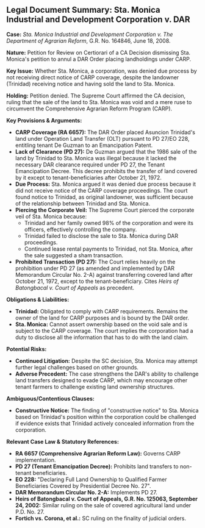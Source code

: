 ## Legal Document Summary: Sta. Monica Industrial and Development Corporation v. DAR

**Case:** *Sta. Monica Industrial and Development Corporation v. The Department of Agrarian Reform*, G.R. No. 164846, June 18, 2008.

**Nature:** Petition for Review on Certiorari of a CA Decision dismissing Sta. Monica's petition to annul a DAR Order placing landholdings under CARP.

**Key Issue:** Whether Sta. Monica, a corporation, was denied due process by not receiving direct notice of CARP coverage, despite the landowner (Trinidad) receiving notice and having sold the land to Sta. Monica.

**Holding:** Petition denied. The Supreme Court affirmed the CA decision, ruling that the sale of the land to Sta. Monica was void and a mere ruse to circumvent the Comprehensive Agrarian Reform Program (CARP).

**Key Provisions & Arguments:**

*   **CARP Coverage (RA 6657):**  The DAR Order placed Asuncion Trinidad's land under Operation Land Transfer (OLT) pursuant to PD 27/EO 228, entitling tenant De Guzman to an Emancipation Patent.
*   **Lack of Clearance (PD 27):**  De Guzman argued that the 1986 sale of the land by Trinidad to Sta. Monica was illegal because it lacked the necessary DAR clearance required under PD 27, the Tenant Emancipation Decree. This decree prohibits the transfer of land covered by it except to tenant-beneficiaries after October 21, 1972.
*   **Due Process:** Sta. Monica argued it was denied due process because it did not receive notice of the CARP coverage proceedings. The court found notice to Trinidad, as original landowner, was sufficient because of the relationship between Trinidad and Sta. Monica.
*   **Piercing the Corporate Veil:** The Supreme Court pierced the corporate veil of Sta. Monica because:
    *   Trinidad and her family owned 98% of the corporation and were its officers, effectively controlling the company.
    *   Trinidad failed to disclose the sale to Sta. Monica during DAR proceedings.
    *   Continued lease rental payments to Trinidad, not Sta. Monica, after the sale suggested a sham transaction.
*   **Prohibited Transaction (PD 27):** The Court relies heavily on the prohibition under PD 27 (as amended and implemented by DAR Memorandum Circular No. 2-A) against transferring covered land after October 21, 1972, except to the tenant-beneficiary. Cites *Heirs of Batongbacal v. Court of Appeals* as precedent.

**Obligations & Liabilities:**

*   **Trinidad:**  Obligated to comply with CARP requirements.  Remains the owner of the land for CARP purposes and is bound by the DAR order.
*   **Sta. Monica:**  Cannot assert ownership based on the void sale and is subject to the CARP coverage. The court implies the corporation had a duty to disclose all the information that has to do with the land claim.

**Potential Risks:**

*   **Continued Litigation:** Despite the SC decision, Sta. Monica may attempt further legal challenges based on other grounds.
*   **Adverse Precedent:**  The case strengthens the DAR's ability to challenge land transfers designed to evade CARP, which may encourage other tenant farmers to challenge existing land ownership structures.

**Ambiguous/Contentious Clauses:**

*   **Constructive Notice:** The finding of "constructive notice" to Sta. Monica based on Trinidad's position within the corporation could be challenged if evidence exists that Trinidad actively concealed information from the corporation.

**Relevant Case Law & Statutory References:**

*   **RA 6657 (Comprehensive Agrarian Reform Law):**  Governs CARP implementation.
*   **PD 27 (Tenant Emancipation Decree):**  Prohibits land transfers to non-tenant beneficiaries.
*   **EO 228:**  "Declaring Full Land Ownership to Qualified Farmer Beneficiaries Covered by Presidential Decree No. 27".
*   **DAR Memorandum Circular No. 2-A:** Implements PD 27.
*   **Heirs of Batongbacal v. Court of Appeals, G.R. No. 125063, September 24, 2002:** Similar ruling on the sale of covered agricultural land under P.D. No. 27.
*   **Fortich vs. Corona, et al.:** SC ruling on the finality of judicial orders.
